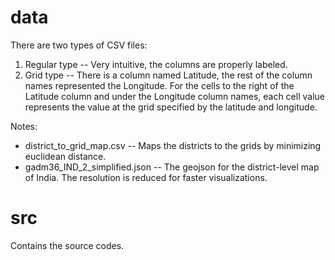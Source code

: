 # data

There are two types of CSV files:

1. Regular type -- Very intuitive, the columns are properly labeled.
2. Grid type -- There is a column named Latitude, the rest of the column names represented the Longitude. For the cells to the right of the Latitude column and under the Longitude column names, each cell value represents the value at the grid specified by the latitude and longitude.

Notes:
* district_to_grid_map.csv -- Maps the districts to the grids by minimizing euclidean distance.
* gadm36_IND_2_simplified.json -- The geojson for the district-level map of India. The resolution is reduced for faster visualizations.

# src

Contains the source codes.

